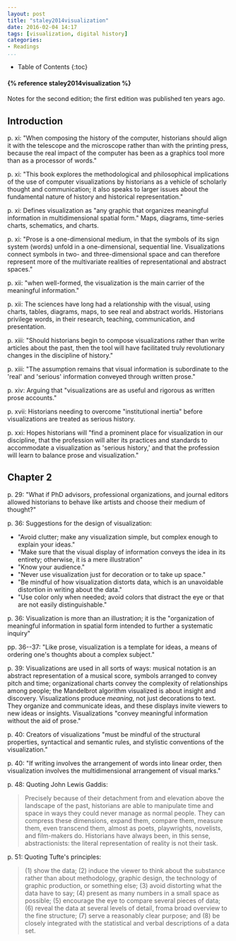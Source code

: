 ```yaml
---
layout: post
title: "staley2014visualization"
date: 2016-02-04 14:17
tags: [visualization, digital history]
categories: 
- Readings
...
```


* Table of Contents
{:toc}

<h4>{% reference staley2014visualization %}</h4>

Notes for the second edition; the first edition was published ten years ago.

## Introduction

p. xi: "When composing the history of the computer, historians should align it 
with the telescope and the microscope rather than with the printing press, 
because the real impact of the computer has been as a graphics tool more than 
as a processor of words."

p. xi: "This book explores the methodological and philosophical implications 
of the use of computer visualizations by historians as a vehicle of scholarly 
thought and communication; it also speaks to larger issues about the 
fundamental nature of history and historical representation."

p. xi: Defines visualization as "any graphic that organizes meaningful 
information in multidimensional spatial form." Maps, diagrams, time-series 
charts, schematics, and charts.

p. xi: "Prose is a one-dimensional medium, in that the symbols of its sign 
system (words) unfold in a one-dimensional, sequential line. Visualizations 
connect symbols in two- and three-dimensional space and can therefore 
represent more of the multivariate realities of representational and abstract 
spaces."

p. xii: "when well-formed, the visualization is the main carrier of the 
meaningful information."

p. xii: The sciences have long had a relationship with the visual, using 
charts, tables, diagrams, maps, to see real and abstract worlds. Historians 
privilege words, in their research, teaching, communication, and presentation.

p. xiii: "Should historians begin to compose visualizations rather than write 
articles about the past, then the tool will have facilitated truly 
revolutionary changes in the discipline of history."

p. xiii: "The assumption remains that visual information is subordinate to the 
'real' and 'serious' information conveyed through written prose."

p. xiv: Arguing that "visualizations are as useful and rigorous as written 
prose accounts."

p. xvii: Historians needing to overcome "institutional inertia" before 
visualizations are treated as serious history.

p. xxi: Hopes historians will "find a prominent place for visualization in our 
discipline, that the profession will alter its practices and standards to 
accommodate a visualization as 'serious history,' and that the profession will 
learn to balance prose and visualization."

## Chapter 2

p. 29: "What if PhD advisors, professional organizations, and journal editors 
allowed historians to behave like artists and choose their medium of thought?"

p. 36: Suggestions for the design of visualization:

-   "Avoid clutter; make any visualization simple, but complex enough to 
    explain your ideas."
-   "Make sure that the visual display of information conveys the idea in its 
     entirety; otherwise, it is a mere illustration"
-   "Know your audience."
-   "Never use visualization just for decoration or to take up space."
-   "Be mindful of how visualization distorts data, which is an unavoidable 
     distortion in writing about the data."
-   "Use color only when needed; avoid colors that distract the eye or that 
     are not easily distinguishable."

p. 36: Visualization is more than an illustration; it is the "organization of 
meaningful information in spatial form intended to further a systematic 
inquiry"

pp. 36--37: "Like prose, visualization is a template for ideas, a means of 
ordering one's thoughts about a complex subject."

p. 39: Visualizations are used in all sorts of ways: musical notation is an 
abstract representation of a musical score, symbols arranged to convey pitch 
and time; organizational charts convey the complexity of relationships among 
people; the Mandelbrot algorithm visualized is about insight and discovery. 
Visualizations produce *meaning*, not just decorations to text. They organize 
and communicate ideas, and these displays invite viewers to new ideas or 
insights. Visualizations "convey meaningful information without the aid of 
prose."

p. 40: Creators of visualizations "must be mindful of the structural 
properties, syntactical and semantic rules, and stylistic conventions of the 
visualization."

p. 40: "If writing involves the arrangement of words into linear order, then 
visualization involves the multidimensional arrangement of visual marks."

p. 48: Quoting John Lewis Gaddis:

> Precisely because of their detachment from and elevation above the landscape 
> of the past, historians are able to manipulate time and space in ways they 
> could never manage as normal people. They can compress these dimensions, 
> expand them, compare them, measure them, even transcend them, almost as 
> poets, playwrights, novelists, and film-makers do. Historians have always 
> been, in this sense, abstractionists: the literal representation of reality 
> is not their task.

p. 51: Quoting Tufte's principles:

> (1) show the data; (2) induce the viewer to think about the substance rather 
> than about methodology, graphic design, the technology of graphic 
> production, or something else; (3) avoid distorting what the data have to 
> say; (4) present as many numbers in a small space as possible; (5) encourage 
> the eye to compare several pieces of data; (6) reveal the data at several 
> levels of detail, froma broad overview to the fine structure; (7) serve a 
> reasonably clear purpose; and (8) be closely integrated with the statistical 
> and verbal descriptions of a data set.
